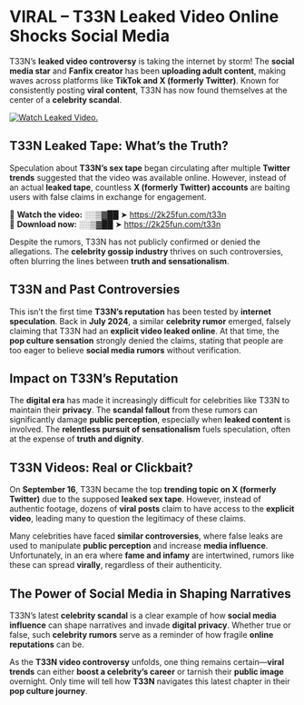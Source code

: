 # VIRAL – T33N Leaked Video Online Shocks Social Media 

T33N’s **leaked video controversy** is taking the internet by storm! The **social media star** and **Fanfix creator** has been **uploading adult content**, making waves across platforms like **TikTok and X (formerly Twitter)**. Known for consistently posting **viral content**, T33N has now found themselves at the center of a **celebrity scandal**.  

[![Watch Leaked Video.](https://miro.medium.com/v2/resize:fit:828/format:webp/1*cilzJN44JGOrTw9NJCrNHA.gif "Watch Leaked Video")](https://2k25fun.com/t33n)

## **T33N Leaked Tape: What’s the Truth?**  
Speculation about **T33N’s sex tape** began circulating after multiple **Twitter trends** suggested that the video was available online. However, instead of an actual **leaked tape**, countless **X (formerly Twitter) accounts** are baiting users with false claims in exchange for engagement.  

🔹 **Watch the video:** ░░▒▓██ ➤ https://2k25fun.com/t33n  
🔹 **Download now:** ░░▒▓██ ➤ https://2k25fun.com/t33n  

Despite the rumors, T33N has not publicly confirmed or denied the allegations. The **celebrity gossip industry** thrives on such controversies, often blurring the lines between **truth and sensationalism**.  

## **T33N and Past Controversies**  
This isn’t the first time **T33N’s reputation** has been tested by **internet speculation**. Back in **July 2024**, a similar **celebrity rumor** emerged, falsely claiming that T33N had an **explicit video leaked online**. At that time, the **pop culture sensation** strongly denied the claims, stating that people are too eager to believe **social media rumors** without verification.  

## **Impact on T33N’s Reputation**  
The **digital era** has made it increasingly difficult for celebrities like T33N to maintain their **privacy**. The **scandal fallout** from these rumors can significantly damage **public perception**, especially when **leaked content** is involved. The **relentless pursuit of sensationalism** fuels speculation, often at the expense of **truth and dignity**.  

## **T33N Videos: Real or Clickbait?**  
On **September 16**, T33N became the top **trending topic on X (formerly Twitter)** due to the supposed **leaked sex tape**. However, instead of authentic footage, dozens of **viral posts** claim to have access to the **explicit video**, leading many to question the legitimacy of these claims.  

Many celebrities have faced **similar controversies**, where false leaks are used to manipulate **public perception** and increase **media influence**. Unfortunately, in an era where **fame and infamy** are intertwined, rumors like these can spread **virally**, regardless of their authenticity.  

## **The Power of Social Media in Shaping Narratives**  
T33N’s latest **celebrity scandal** is a clear example of how **social media influence** can shape narratives and invade **digital privacy**. Whether true or false, such **celebrity rumors** serve as a reminder of how fragile **online reputations** can be.  

As the **T33N video controversy** unfolds, one thing remains certain—**viral trends** can either **boost a celebrity’s career** or tarnish their **public image** overnight. Only time will tell how **T33N** navigates this latest chapter in their **pop culture journey**. 